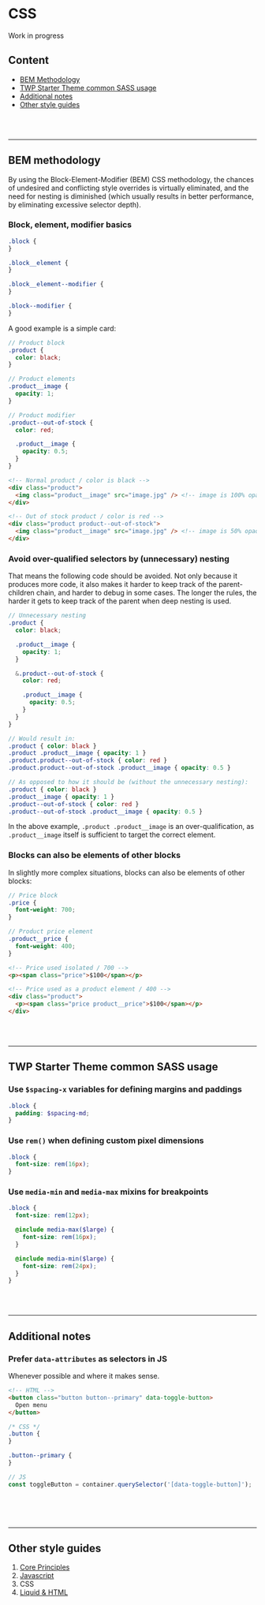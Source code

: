 # CSS

Work in progress

## Content

- [BEM Methodology](#bem-methodology)
- [TWP Starter Theme common SASS usage](#twp-starter-theme-common-sass-usage)
- [Additional notes](#additional-notes)
- [Other style guides](#other-style-guides)

<br>
<br>

---

## BEM methodology

By using the Block-Element-Modifier (BEM) CSS methodology, the chances of undesired and conflicting style overrides is virtually eliminated, and the need for nesting is diminished (which usually results in better performance, by eliminating excessive selector depth).

### Block, element, modifier basics

```scss
.block {
}

.block__element {
}

.block__element--modifier {
}

.block--modifier {
}
```

A good example is a simple card:

```scss
// Product block
.product {
  color: black;
}

// Product elements
.product__image {
  opacity: 1;
}

// Product modifier
.product--out-of-stock {
  color: red;

  .product__image {
    opacity: 0.5;
  }
}
```

```html
<!-- Normal product / color is black -->
<div class="product">
  <img class="product__image" src="image.jpg" /> <!-- image is 100% opaque -->
</div>

<!-- Out of stock product / color is red -->
<div class="product product--out-of-stock">
  <img class="product__image" src="image.jpg" /> <!-- image is 50% opaque -->
</div>
```

### Avoid over-qualified selectors by (unnecessary) nesting

That means the following code should be avoided. Not only because it produces more code, it also makes it harder to keep track of the parent-children chain, and harder to debug in some cases. The longer the rules, the harder it gets to keep track of the parent when deep nesting is used.

```scss
// Unnecessary nesting
.product {
  color: black;

  .product__image {
    opacity: 1;
  }

  &.product--out-of-stock {
    color: red;

    .product__image {
      opacity: 0.5;
    }
  }
}

// Would result in:
.product { color: black }
.product .product__image { opacity: 1 }
.product.product--out-of-stock { color: red }
.product.product--out-of-stock .product__image { opacity: 0.5 }

// As opposed to how it should be (without the unnecessary nesting):
.product { color: black }
.product__image { opacity: 1 }
.product--out-of-stock { color: red }
.product--out-of-stock .product__image { opacity: 0.5 }
```

In the above example, `.product .product__image` is an over-qualification, as `.product__image` itself is sufficient to target the correct element.

### Blocks can also be elements of other blocks

In slightly more complex situations, blocks can also be elements of other blocks:

```scss
// Price block
.price {
  font-weight: 700;
}

// Product price element
.product__price {
  font-weight: 400;
}
```

```html
<!-- Price used isolated / 700 -->
<p><span class="price">$100</span></p>

<!-- Price used as a product element / 400 -->
<div class="product">
  <p><span class="price product__price">$100</span></p>
</div>
```

<br>
<br>

---

## TWP Starter Theme common SASS usage

### Use `$spacing-x` variables for defining margins and paddings

```scss
.block {
  padding: $spacing-md;
}
```

### Use `rem()` when defining custom pixel dimensions

```scss
.block {
  font-size: rem(16px);
}
```

### Use `media-min` and `media-max` mixins for breakpoints

```scss
.block {
  font-size: rem(12px);

  @include media-max($large) {
    font-size: rem(16px);
  }

  @include media-min($large) {
    font-size: rem(24px);
  }
}
```

<br>
<br>

---

## Additional notes

### Prefer `data-attributes` as selectors in JS

Whenever possible and where it makes sense.

```html
<!-- HTML -->
<button class="button button--primary" data-toggle-button>
  Open menu
</button>
```

```css
/* CSS */
.button {
}

.button--primary {
}
```

```js
// JS
const toggleButton = container.querySelector('[data-toggle-button]');
```

<br>
<br>
<br>

---

## Other style guides

1. [Core Principles](/README.md)
2. [Javascript](/JAVASCRIPT.md)
3. CSS
4. [Liquid & HTML](/LIQUID-HTML.md)
